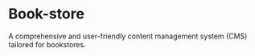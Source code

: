 # Book-store
A comprehensive and user-friendly content management system (CMS) tailored for bookstores.
